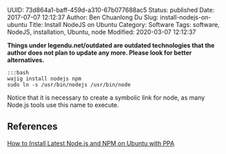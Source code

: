 UUID: 73d864a1-baff-459d-a310-67b077688ac5
Status: published
Date: 2017-07-07 12:12:37
Author: Ben Chuanlong Du
Slug: install-nodejs-on-ubuntu
Title: Install NodeJS on Ubuntu
Category: Software
Tags: software, NodeJS, installation, Ubuntu, node
Modified: 2020-03-07 12:12:37

**Things under legendu.net/outdated are outdated technologies that the author does not plan to update any more. Please look for better alternatives.**

    :::bash
    wajig install nodejs npm
    sudo ln -s /usr/bin/nodejs /usr/bin/node

Notice that it is necessary to create a symbolic link for node, 
as many Node.js tools use this name to execute.

## References

[How to Install Latest Node.js and NPM on Ubuntu with PPA](https://tecadmin.net/install-latest-nodejs-npm-on-ubuntu/)